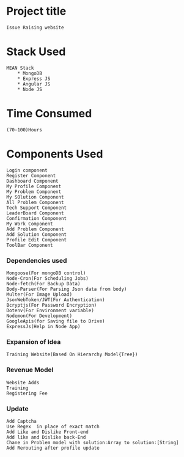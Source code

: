 # Project title     
    Issue Raising website

# Stack Used
    MEAN Stack
        * MongoDB
        * Express JS
        * Angular JS
        * Node JS

# Time Consumed
    (70-100)Hours

# Components Used
    Login component
    Register Component
    Dashboard Component
    My Profile Component
    My Problem Component
    My SOlution Component
    All Problem Component
    Tech Support Component
    LeaderBoard Component
    Confirmation Component
    My Work Component
    Add Problem Component
    Add Solution Component
    Profile Edit Component
    ToolBar Component

### Dependencies used
    Mongoose(For mongoDB control)
    Node-Cron(For Scheduling Jobs)
    Node-fetch(For Backup Data)
    Body-Parser(For Parsing Json data from body)
    Multer(For Image Upload)
    JsonWebToken/JWT(For Authentication)
    Bcryptjs(For Password Encryption)
    Dotenv(For Environment variable)
    Nodemon(For Development)
    GoogleApis(for Saving file to Drive)
    ExpressJs(Help in Node App)

### Expansion of Idea
    Training Website(Based On Hierarchy Model{Tree})

### Revenue Model
    Website Adds
    Training
    Registering Fee

### Update
    Add Captcha
    Use Regex  in place of exact match
    Add Like and Dislike Front-end
    Add like and Dislike back-End
    Chane in Problem model with solution:Array to solution:[String]
    Add Rerouting after profile update